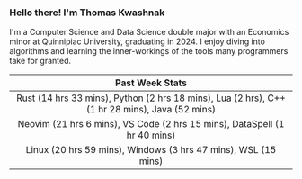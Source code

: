
### Hello there! I'm Thomas Kwashnak

I'm a Computer Science and Data Science double major with an Economics
minor at Quinnipiac University, graduating in 2024.
I enjoy diving into algorithms and learning the inner-workings of the tools
many programmers take for granted.

| Past Week Stats |
| :---: |
| Rust (14 hrs 33 mins), Python (2 hrs 18 mins), Lua (2 hrs), C++ (1 hr 28 mins), Java (52 mins) |
| Neovim (21 hrs 6 mins), VS Code (2 hrs 15 mins), DataSpell (1 hr 40 mins) |
| Linux (20 hrs 59 mins), Windows (3 hrs 47 mins), WSL (15 mins) |

